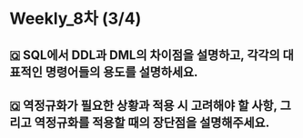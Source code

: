 # Weekly_8차 (3/4)

## 🇶 SQL에서 DDL과 DML의 차이점을 설명하고, 각각의 대표적인 명령어들의 용도를 설명하세요.

## 🇶 역정규화가 필요한 상황과 적용 시 고려해야 할 사항, 그리고 역정규화를 적용할 때의 장단점을 설명해주세요.

